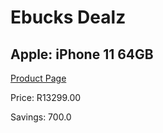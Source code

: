 
# Ebucks Dealz
## Apple: iPhone 11 64GB
[Product Page](https://www.ebucks.com/web/shop/productSelected.do?prodId=1090090485&catId=714947548)

Price: R13299.00

Savings: 700.0


	